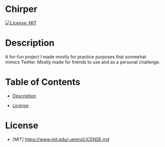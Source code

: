 # Chirper

[![License: MIT](https://img.shields.io/badge/License-MIT-yellow.svg)](https://opensource.org/licenses/MIT)

# Description

A for-fun project I made mostly for practice purposes that somewhat mimics Twitter. Mostly made for friends to use and as a personal challenge.

# Table of Contents

- [Description](#Description)

- [License](#License)

# License
    
- [MIT] https://www.mit.edu/~amini/LICENSE.md